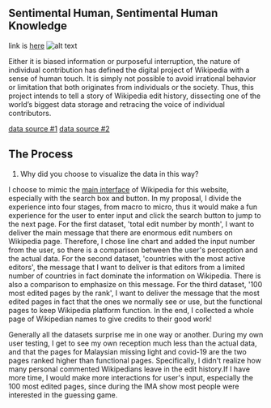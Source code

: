## Sentimental Human, Sentimental Human Knowledge

 link is [here](https://winnyww.github.io/cdv-student/projects/data-story/website/index.html)
 ![alt text](website/sketches/data-story.gif)

Either it is biased information or purposeful interruption, the nature of individual contribution has defined the digital project of Wikipedia with a sense of human touch. It is simply not possible to avoid irrational behavior or limitation that both originates from individuals or the society. Thus, this project intends to tell a story of Wikipedia edit history, dissecting one of the world’s biggest data storage and retracing the voice of individual contributors.

[data source #1](https://stats.wikimedia.org/#/metrics/en.wikipedia.org)
[data source #2](https://stats.wikimedia.org/#/metrics/en.wikipedia.org)

## The Process

1. Why did you choose to visualize the data in this way?

I choose to mimic the [main interface](https://stats.wikimedia.org/#/metrics/en.wikipedia.org) of Wikipedia for
this website, especially with the search box and button. In my proposal, I divide the experience into four stages, from macro to micro, thus it would make a fun experience for the user to enter input and click the search button to jump to the next page. For the first dataset, 'total edit number by month', I want to deliver the main message that there are enormous edit numbers on Wikipedia page. Therefore, I chose line chart and added the input number from the user, so there is a comparison between the user's perception and the actual data. For the second dataset, 'countries with the most active editors', the message that I want to deliver is that editors from a limited number of countries in fact dominate the information on Wikipedia. There is also a comparison to emphasize on this message. For the third dataset, '100 most edited pages by the rank', I want to deliver the message that the most edited pages in fact that the ones we normally see or use, but the functional pages to keep Wikipedia platform function. In the end, I collected a whole page of Wikipedian names to give credits to their good work!

Generally all the datasets surprise me in one way or another. During my own user testing, I get to see my own reception much less than the actual data, and that the pages for Malaysian missing light and covid-19 are the two pages ranked higher than functional pages. Specifically, I didn't realize how many personal commented Wikipedians leave in the edit history.If I have more time, I would make more interactions for user's input, especially the 100 most edited pages, since during the IMA show most people were interested in the guessing game.
